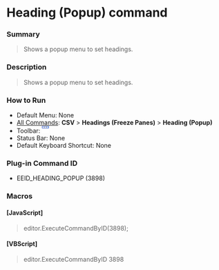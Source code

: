 # Heading (Popup) command

### Summary

> Shows a popup menu to set headings.

### Description

> Shows a popup menu to set headings.

### How to Run

- Default Menu: None
- [All Commands](../tools/all_commands): **CSV** \> **Headings (Freeze Panes)** \> **Heading (Popup)**
- Toolbar: ![](../../images/heading.gif)
- Status Bar: None
- Default Keyboard Shortcut: None

### Plug-in Command ID

- EEID\_HEADING\_POPUP (3898)

### Macros

#### \[JavaScript\]

> editor.ExecuteCommandByID(3898);

#### \[VBScript\]

> editor.ExecuteCommandByID 3898
